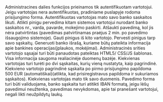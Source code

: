 Administracines dalies funkcijos prieinamos tik autentifikuotam vartotojui.
Jeigu vartotojas nera autentifikuotas, pradiniame puslapyje rodoma prisijungimo forma.
Autentifikuotas vartotojas mato savo banko saskaitos likuti.
Atlikti pinigu pervedima kitam sistemos vartotojui nurodant banko saskaitos nr., varda, pavarde, mokejimo paskirti.
Atšaukti pavedimą, kol jis nėra patvirtintas (pavedimas patvirtinamas praėjus 2 min. po pavedimo išsaugojimo sistemoje).
Gauti pinigus iš kito vartotojo.
Pervesti pinigus tarp savo sąskaitų.
Generuoti banko išrašą, kuriame būtų pateikta informacija apie bankines operacijas(įplaukos, mokėjimai).
Administracinės srities vartotojo sąsajai turi būti panaudotas pateiktas HTML5/ CSS/JS šablonas.
Visa informacija saugoma realiacinėje duomenų bazėje.
Kiekvienas vartotojas turi turėti po dvi sąskaitas, kurių vieną nustatyta, kaip pagrindinė.
Kiekvieno vartotojo pagrindinė sąskaita po pirmo prisijungimo papildoma 500 EUR (automatiškai)(atlikta, kad prisiregistravus papildoma ir sukuriamos sąskaitos).
Kiekvienas vartotojas mato tik savo duomenis.
Pavedimo forma turi būti validuojama, banko sąskaita turi atitikti IBAN formatą, jeigu lėšų pavedimui neužtenka, pavedimas nevykdomas, apie tai pranešant vartotojui, negali likti neužpildytų laukų.
